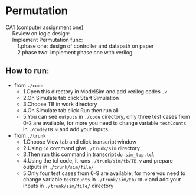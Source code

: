 # Permutation

CA1 (computer assignment one) <br />
&emsp; Review on logic design:<br />
&emsp; Implement Permutation func:<br />
&emsp;&emsp; 1.phase one: design of controller and datapath on paper<br />
&emsp;&emsp; 2.phase two: implement phase one with verilog<br />

## How to run:
- from `./code`
    *  1.Open this directory in ModelSim and add verilog codes `.v`
    *  2.On Simulate tab click Start Simulation
    *  3.Choose TB in work directory
    *  4.On Simulate tab click Run then run all
    *  5.You can see `outputs` in `./code` directory, only three test cases from 0-2 are available, for more you need to change variable `testCounts` in `./code/TB.v` and add your inputs
- from `./trunk`
    *  1.Choose View tab and click transcript window  
    *  2.Using `cd` command give `./trunk/sim` directory
    *  3.Then run this command in transcript `do sim_top.tcl`
    *  4.Using the tcl code, it runs `./trunk/sim/tb/TB.v` and prepare outputs in `./trunk/sim/file/`
    *  5.Only four test cases from 6-9 are available, for more you need to change variable `testCounts` in `./trunk/sim/tb/TB.v` and add your inputs in `./trunk/sim/file/` directory
